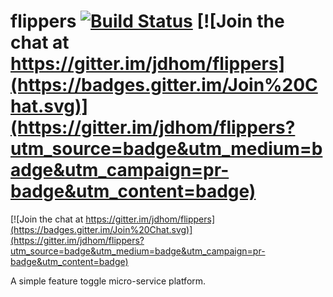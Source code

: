 flippers [![Build Status](https://travis-ci.org/jdhom/flippers.svg?branch=master)](https://travis-ci.org/jdhom/flippers) [![Join the chat at https://gitter.im/jdhom/flippers](https://badges.gitter.im/Join%20Chat.svg)](https://gitter.im/jdhom/flippers?utm_source=badge&utm_medium=badge&utm_campaign=pr-badge&utm_content=badge)
========

[![Join the chat at https://gitter.im/jdhom/flippers](https://badges.gitter.im/Join%20Chat.svg)](https://gitter.im/jdhom/flippers?utm_source=badge&utm_medium=badge&utm_campaign=pr-badge&utm_content=badge)

A simple feature toggle micro-service platform.
